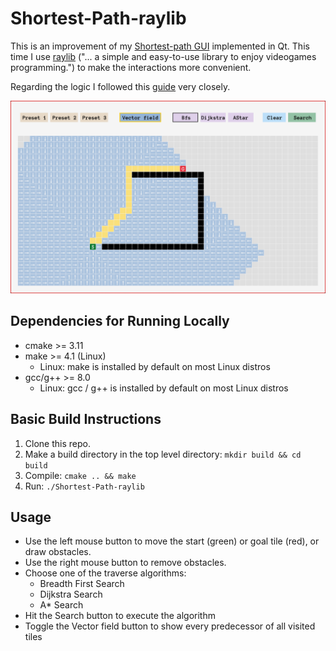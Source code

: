 # Shortest-Path-raylib

This is an improvement of my [Shortest-path GUI](https://github.com/einheitsviktor/Shortest-Path) implemented in Qt.
This time I use [raylib](https://www.raylib.com/) ("... a simple and easy-to-use library to enjoy videogames programming.") to make the interactions more convenient.

Regarding the logic I followed this [guide](https://www.redblobgames.com/pathfinding/a-star/introduction.html) very closely.

![Screenshot](Screenshot.png)

## Dependencies for Running Locally
* cmake >= 3.11
* make >= 4.1 (Linux)
  * Linux: make is installed by default on most Linux distros
* gcc/g++ >= 8.0
  * Linux: gcc / g++ is installed by default on most Linux distros

## Basic Build Instructions

1. Clone this repo.
2. Make a build directory in the top level directory: `mkdir build && cd build`
3. Compile: `cmake .. && make`
4. Run: `./Shortest-Path-raylib`

## Usage
- Use the left mouse button to move the start (green) or goal tile (red), or draw obstacles.
- Use the right mouse button to remove obstacles.
- Choose one of the traverse algorithms:
    - Breadth First Search
    - Dijkstra Search
    - A* Search
- Hit the Search button to execute the algorithm
- Toggle the Vector field button to show every predecessor of all visited tiles
